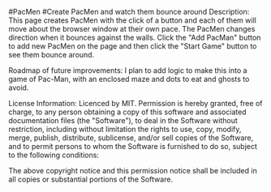 #PacMen
#Create PacMen and watch them bounce around
Description: This page creates PacMen with the click of a button and each of them will move about the browser window at their own pace. The PacMen changes direction when it bounces against the walls. Click the "Add PacMan" button to add new PacMen on the page and then click the "Start Game" button to see them bounce around.

Roadmap of future improvements: I plan to add logic to make this into a game of Pac-Man, with an enclosed maze and dots to eat and ghosts to avoid.

License Information: Licenced by MIT. Permission is hereby granted, free of charge, to any person obtaining a copy of this software and associated documentation files (the "Software"), to deal in the Software without restriction, including without limitation the rights to use, copy, modify, merge, publish, distribute, sublicense, and/or sell copies of the Software, and to permit persons to whom the Software is furnished to do so, subject to the following conditions:

The above copyright notice and this permission notice shall be included in all copies or substantial portions of the Software.
